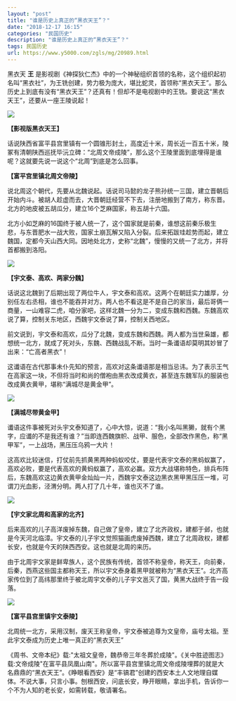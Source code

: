 ```yaml
---
layout: "post"
title: "谁是历史上真正的“黑衣天王”？"
date: "2018-12-17 16:15"
categories: "民国历史"
description: "谁是历史上真正的“黑衣天王”？"
tags: 民国历史
url: https://www.y5000.com/zgls/mg/20989.html
---
```






黑衣天 **王**
是影视剧《神探狄仁杰》中的一个神秘组织首领的名称，这个组织起初名叫“黑衣社”，为王铣创建，势力极为庞大，堪比蛇灵，首领称“黑衣天王”。那么历史上到底有没有“黑衣天王”？还真有！但却不是电视剧中的王铣。要说这“黑衣天王”，还要从一座王陵说起！

![](https://img.y5000.com/uploads/allimg/170504/1F415I92-0.jpg)

**【影视版黑衣天王】**

话说陕西省富平县宫里镇有一个圆锥形封土，高度近十米，周长近一百五十米，陵冢有清朝陕西巡抚毕沅立碑：“北周文帝成陵”，那么这个王陵里面到底埋得是谁呢？这就要先说一说这个“北周”到底是怎么回事。

**【富平宫里镇北周文帝陵】**

说北周这个朝代，先要从北魏说起。话说司马懿的龙子熊孙统一三国，建立晋朝后开始内斗。被胡人趁虚而去，大晋朝廷经营不下去，注册地搬到了南方，称东晋。北方的地皮被五胡瓜分，建立16个芝麻国家，称五胡十六国。

北方小如芝麻的16国终于被人统一了，这个国家就是前秦，谁想这前秦乐极生悲，与东晋肥水一战大败，国家土崩瓦解又陷入分裂。后来拓跋珪趁势而起，建立魏国，定都今天山西大同。因地处北方，史称“北魏”，慢慢的又统一了北方，并将首都搬到洛阳。

![](https://img.y5000.com/uploads/allimg/170504/1F4155004-1.jpg)

**【宇文泰、高欢、两家分魏】**

话说这北魏到了后期出现了两位牛人，宇文泰和高欢。这两个在朝廷实力雄厚，分别任左右丞相，谁也不能吞并对方。两人也不看这是不是自己的家当，最后哥俩一商量，一山难容二虎，咱分家吧，这样北魏一分为二，变成东魏和西魏。东魏高欢说了算，控制关东地区，西魏宇文泰说了算，控制关西地区。

前文说到，宇文泰和高欢，瓜分了北魏，变成东魏和西魏。两人都为当世枭雄，都想统一北方，就成了死对头，东魏、西魏战乱不断。当时一条谶语却莫明其妙冒了出来：“亡高者黑衣”！

这谶语在古代那事未仆先知的预言，高欢对这条谶语那是相当忌讳。为了表示王气在高家这一块，不但将当时和尚的僧袍由黑衣改成黄衣，甚至连东魏军队的服装也改成黄衣黄甲，堪称“满城尽是黄金甲”。

![](https://img.y5000.com/uploads/allimg/170504/1F41550L-2.jpg)

**【满城尽带黄金甲】**

谶语这件事被死对头宇文泰知道了，心中大惊，说道：“我小名叫黑獭，就有个黑字，应谶的不是我还有谁？”当即连西魏旗帜、战甲、服色，全部改作黑色，称“黑甲军”，一上战场，黑压压乌鸦一大片！

这高欢比较迷信，打仗前先抓黄黑两种蚂蚁咬仗，要是代表宇文泰的黑蚂蚁赢了，高欢必败，要是代表高欢的黄蚂蚁赢了，高欢必赢。双方大战堪称特色，排兵布阵后，东魏高欢这边黄衣黄甲金灿灿一片，西魏宇文泰这边黑衣黑甲黑压压一堆，可谓刀光血影，泾渭分明。两人打了几十年，谁也灭不了谁。

![](https://img.y5000.com/uploads/allimg/170504/1F4151003-3.jpg)

**【宇文家北周和高家的北齐】**

后来高欢的儿子高洋废掉东魏，自己做了皇帝，建立了北齐政权，建都于邺，也就是今天河北临漳。宇文泰的儿子宇文觉照猫画虎废掉西魏，建立了北周政权，建都长安，也就是今天的陕西西安。这也就是北周的来历。

由于北周宇文家是鲜卑族人，这个民族有传统，首领不称皇帝，称天王，向前秦，后秦，西燕这些国主都称天王，所以宇文泰身着黑甲就被称为“黑衣天王”。北齐高家传位到了高纬那里终于被北周宇文泰的儿子宇文邕灭了国，黄黑大战终于告一段落。

![](https://img.y5000.com/uploads/allimg/170504/1F41553J-4.jpg)

**【富平县宫里镇宇文泰陵】**

北周统一北方，采用汉制，废天王称皇帝，宇文泰被追尊为文皇帝，庙号太祖。至此宇文泰成为历史上唯一真正的“黑衣天王”

《周书、文帝本纪》载:"太祖文皇帝，魏恭帝三年冬葬於成陵"。《关中胜迹图志》载:文帝成陵"在富平县凤凰山南"。所以富平县宫里镇北周文帝成陵埋葬的就是大名鼎鼎的“黑衣天王”。《睁眼看西安》是“丰镐君”创建的西安本土人文地理自媒体。不说大事，只言小事。刨根西安，问底长安，睁开眼睛，拿出手机，告诉你一个不为人知的老长安，如需转载，敬请署名。

